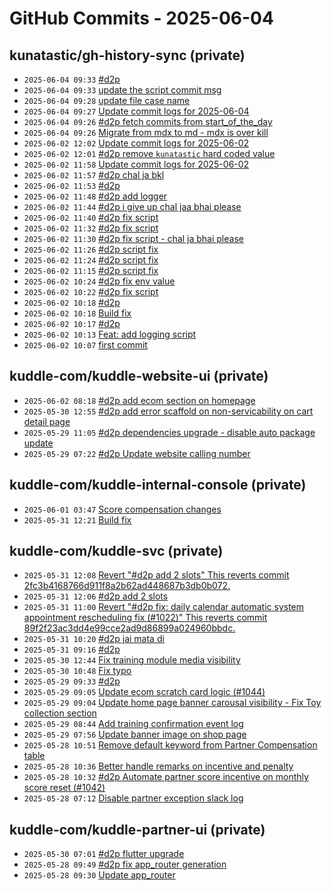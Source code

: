 # GitHub Commits - 2025-06-04


## kunatastic/gh-history-sync (private)

- `2025-06-04 09:33` [#d2p](https://github.com/kunatastic/gh-history-sync/commit/30d4b056aec4ff70d12f0c3e864fad5735cdfa53)
- `2025-06-04 09:33` [update the script commit msg](https://github.com/kunatastic/gh-history-sync/commit/fa15d84384389f4d778584603f24c432b9df1838)
- `2025-06-04 09:28` [update file case name](https://github.com/kunatastic/gh-history-sync/commit/09f92f43747bb4638ae5c21e2ac561a105b9a96d)
- `2025-06-04 09:27` [Update commit logs for 2025-06-04](https://github.com/kunatastic/gh-history-sync/commit/f523053ef237728f6dfb02df87c1f476795d34c7)
- `2025-06-04 09:26` [#d2p fetch commits from start_of_the_day](https://github.com/kunatastic/gh-history-sync/commit/7b15f842b30c842f8c417f543a538dc96fc10a21)
- `2025-06-04 09:26` [Migrate from mdx to md - mdx is over kill](https://github.com/kunatastic/gh-history-sync/commit/1cd23ab2a03ec122e72c2853851b32b2683c8427)
- `2025-06-02 12:02` [Update commit logs for 2025-06-02](https://github.com/kunatastic/gh-history-sync/commit/5b008213b4e71c88c6bf73d4aa49d498fd2ee137)
- `2025-06-02 12:01` [#d2p remove `kunatastic` hard coded value](https://github.com/kunatastic/gh-history-sync/commit/7ee1e2cc0c02f396655d307c1daa2af67814d2bf)
- `2025-06-02 11:58` [Update commit logs for 2025-06-02](https://github.com/kunatastic/gh-history-sync/commit/4d87ca9870161b0906188edf115918e398af6352)
- `2025-06-02 11:57` [#d2p chal ja bkl](https://github.com/kunatastic/gh-history-sync/commit/8ab2115b924a92565ac0f3dbdf1bbfaebc0d34a6)
- `2025-06-02 11:53` [#d2p](https://github.com/kunatastic/gh-history-sync/commit/53334bb3ceebc00c6d239280b0f6c763f472a84c)
- `2025-06-02 11:48` [#d2p add logger](https://github.com/kunatastic/gh-history-sync/commit/cec6934d97ae107b393b73cc846835bcb0b6dc8e)
- `2025-06-02 11:44` [#d2p i give up chal jaa bhai please](https://github.com/kunatastic/gh-history-sync/commit/9004f8cf09134b3ad66ca7e26de1297db0e4ae61)
- `2025-06-02 11:40` [#d2p fix script](https://github.com/kunatastic/gh-history-sync/commit/d14d9fd56274d1a8bcc32c049171a9da265ca5b2)
- `2025-06-02 11:32` [#d2p fix script](https://github.com/kunatastic/gh-history-sync/commit/ba1f70c8fc374f7f799fcb99d652d41d227229a8)
- `2025-06-02 11:30` [#d2p fix script - chal ja bhai please](https://github.com/kunatastic/gh-history-sync/commit/0ada333e10874c1f1fbb67bc23056fcd735132d8)
- `2025-06-02 11:26` [#d2p script fix](https://github.com/kunatastic/gh-history-sync/commit/ad4d880e0ee3231cf07726f38d5848ee21683269)
- `2025-06-02 11:24` [#d2p script fix](https://github.com/kunatastic/gh-history-sync/commit/ca2cfa16962a1915a8d384f6e46c87b034de4dc4)
- `2025-06-02 11:15` [#d2p script fix](https://github.com/kunatastic/gh-history-sync/commit/94031951b5bb30678ad95d309947755ac3e3b3c5)
- `2025-06-02 10:24` [#d2p fix env value](https://github.com/kunatastic/gh-history-sync/commit/a1e532fda010074c18d107f80c04ec4102cf3020)
- `2025-06-02 10:22` [#d2p fix script](https://github.com/kunatastic/gh-history-sync/commit/7f32844c8cbaf8f2da074525e718099c23d7ab4f)
- `2025-06-02 10:18` [#d2p](https://github.com/kunatastic/gh-history-sync/commit/95ad4ffca0eb8181c93e5c87a44e49583b85d98b)
- `2025-06-02 10:18` [Build fix](https://github.com/kunatastic/gh-history-sync/commit/4d0bdd2c75d0c43273b4a8e67a13c0b85b44d156)
- `2025-06-02 10:17` [#d2p](https://github.com/kunatastic/gh-history-sync/commit/63facb5b4f3f6a1d85597373591cfcf3fe274cb0)
- `2025-06-02 10:13` [Feat: add logging script](https://github.com/kunatastic/gh-history-sync/commit/defa4a465c0e0db790a3946b5d5cbc990c84a221)
- `2025-06-02 10:07` [first commit](https://github.com/kunatastic/gh-history-sync/commit/0516541279f0311227a7e0fcbb2c8679f83b9394)

## kuddle-com/kuddle-website-ui (private)

- `2025-06-02 08:18` [#d2p add ecom section on homepage](https://github.com/kuddle-com/kuddle-website-ui/commit/4f835e697c1d0be7ec8368c2994985deee32a150)
- `2025-05-30 12:55` [#d2p add error scaffold on non-servicability on cart detail page](https://github.com/kuddle-com/kuddle-website-ui/commit/aaf014fa1b01723dfc36d3427658092bd465f736)
- `2025-05-29 11:05` [#d2p dependencies upgrade - disable auto package update](https://github.com/kuddle-com/kuddle-website-ui/commit/3dcb01196ea652b128a842179710ed2474c8fc46)
- `2025-05-29 07:22` [#d2p Update website calling number](https://github.com/kuddle-com/kuddle-website-ui/commit/35cf37840619b5def589e7db630ba607a4c70e70)

## kuddle-com/kuddle-internal-console (private)

- `2025-06-01 03:47` [Score compensation changes](https://github.com/kuddle-com/kuddle-internal-console/commit/a824d43b0903d4f0516e4a47b84743136a5cf9a6)
- `2025-05-31 12:21` [Build fix](https://github.com/kuddle-com/kuddle-internal-console/commit/c6232c75d08ff71ce9059be2519bcc567f3d137c)

## kuddle-com/kuddle-svc (private)

- `2025-05-31 12:08` [Revert "#d2p add 2 slots"  This reverts commit 2fc3b4168766d911f8a2b62ad448687b3db0b072.](https://github.com/kuddle-com/kuddle-svc/commit/bce261599d4d791af15a2bb7031ed71ecd7182c9)
- `2025-05-31 12:06` [#d2p add 2 slots](https://github.com/kuddle-com/kuddle-svc/commit/2fc3b4168766d911f8a2b62ad448687b3db0b072)
- `2025-05-31 11:00` [Revert "#d2p fix: daily calendar automatic system appointment rescheduling fix (#1022)"  This reverts commit 89f2f23ac3dd4e99cce2ad9d86899a024960bbdc.](https://github.com/kuddle-com/kuddle-svc/commit/6139048ff634a442a26fe3b44c1fe5f20bf8a605)
- `2025-05-31 10:20` [#d2p jai mata di](https://github.com/kuddle-com/kuddle-svc/commit/e0bf16afbd4dc619f93b0b3c9c9dd224d345ec77)
- `2025-05-31 09:16` [#d2p](https://github.com/kuddle-com/kuddle-svc/commit/85a27659ef08e8e974481648a16437893ec18ba8)
- `2025-05-30 12:44` [Fix training module media visibility](https://github.com/kuddle-com/kuddle-svc/commit/c1afda597ff9808a1f8cd3660c0d67fb899d7c66)
- `2025-05-30 10:48` [Fix typo](https://github.com/kuddle-com/kuddle-svc/commit/f36ac71c059e2976d8e5f557f586435e79b4143f)
- `2025-05-29 09:33` [#d2p](https://github.com/kuddle-com/kuddle-svc/commit/8220327f8cefc05b5542b0fdc633de98c9387846)
- `2025-05-29 09:05` [Update ecom scratch card logic (#1044)](https://github.com/kuddle-com/kuddle-svc/commit/098903b5f0c957a1b703fd5b10ce57ff4e37dbbd)
- `2025-05-29 09:04` [Update home page banner carousal visibility - Fix Toy collection section](https://github.com/kuddle-com/kuddle-svc/commit/b2e069b39e5c2749ea5edc166580264521b12e00)
- `2025-05-29 08:44` [Add training confirmation event log](https://github.com/kuddle-com/kuddle-svc/commit/3a022383d705ee59aa0153074127c11036c4a6d5)
- `2025-05-29 07:56` [Update banner image on shop page](https://github.com/kuddle-com/kuddle-svc/commit/0a1e3230661bb8f820a0241cac0e2a5f0220b19e)
- `2025-05-28 10:51` [Remove default keyword from Partner Compensation table](https://github.com/kuddle-com/kuddle-svc/commit/0af466ece11e72a623ab171b96819dced51e7de9)
- `2025-05-28 10:36` [Better handle remarks on incentive and penalty](https://github.com/kuddle-com/kuddle-svc/commit/d14415114bc4ff4e0506e3c5403ad067bb111621)
- `2025-05-28 10:32` [#d2p Automate partner score incentive on monthly score reset (#1042)](https://github.com/kuddle-com/kuddle-svc/commit/1bf4276c3bad2922a49ccb17845bcd36c75b534f)
- `2025-05-28 07:12` [Disable partner exception slack log](https://github.com/kuddle-com/kuddle-svc/commit/0b30146cf30127672488e493a52dcf0daf5560dc)

## kuddle-com/kuddle-partner-ui (private)

- `2025-05-30 07:01` [#d2p flutter upgrade](https://github.com/kuddle-com/kuddle-partner-ui/commit/8d910d1e0b138a04370cbe271625a805915e8692)
- `2025-05-28 09:49` [#d2p fix app_router generation](https://github.com/kuddle-com/kuddle-partner-ui/commit/e688fa5c85362b99c494bbcab38608532b0704d4)
- `2025-05-28 09:30` [Update app_router](https://github.com/kuddle-com/kuddle-partner-ui/commit/f8dcded3d5a4338df5ee48f9fa66987f04ce0c8f)